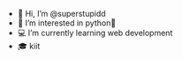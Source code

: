 - 👋 Hi, I’m @superstupidd
- 👀 I’m interested in python🐍
- 💻 I’m currently learning web development
- 🎓 kiit

<!---
superstupidd/superstupidd is a ✨ special ✨ repository because its `README.md` (this file) appears on your GitHub profile.
You can click the Preview link to take a look at your changes.
--->
